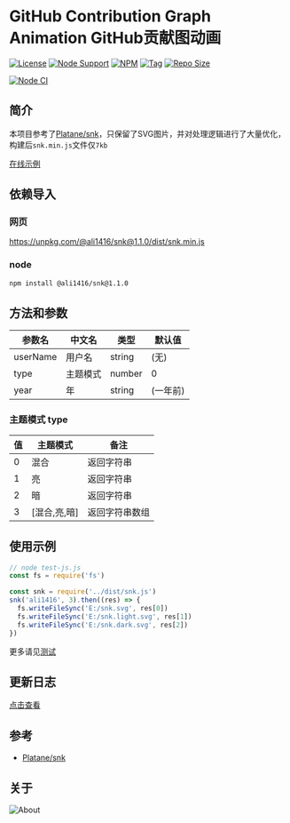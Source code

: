 # GitHub Contribution Graph Animation GitHub贡献图动画

[![License](https://img.shields.io/github/license/ALI1416/snk?label=License)](https://www.apache.org/licenses/LICENSE-2.0.txt)
[![Node Support](https://img.shields.io/badge/Node-14+-green)](https://nodejs.org/)
[![NPM](https://img.shields.io/npm/v/@ali1416/snk?label=NPM)](https://www.npmjs.com/package/@ali1416/snk)
[![Tag](https://img.shields.io/github/v/tag/ALI1416/snk?label=Tag)](https://github.com/ALI1416/snk/tags)
[![Repo Size](https://img.shields.io/github/repo-size/ALI1416/snk?label=Repo%20Size&color=success)](https://github.com/ALI1416/snk/archive/refs/heads/master.zip)

[![Node CI](https://github.com/ALI1416/snk/actions/workflows/ci.yml/badge.svg)](https://github.com/ALI1416/snk/actions/workflows/ci.yml)

## 简介

本项目参考了[Platane/snk](https://github.com/Platane/snk)，只保留了SVG图片，并对处理逻辑进行了大量优化，构建后`snk.min.js`文件仅`7kb`

[在线示例](https://www.404z.cn/demo/snk.html)

## 依赖导入

### 网页

<https://unpkg.com/@ali1416/snk@1.1.0/dist/snk.min.js>

### node

```sh
npm install @ali1416/snk@1.1.0
```

## 方法和参数

| 参数名   | 中文名   | 类型   | 默认值   |
| -------- | -------- | ------ | -------- |
| userName | 用户名   | string | (无)     |
| type     | 主题模式 | number | 0        |
| year     | 年       | string | (一年前) |

### 主题模式 type

| 值  | 主题模式     | 备注           |
| --- | ------------ | -------------- |
| 0   | 混合         | 返回字符串     |
| 1   | 亮           | 返回字符串     |
| 2   | 暗           | 返回字符串     |
| 3   | [混合,亮,暗] | 返回字符串数组 |

## 使用示例

```js
// node test-js.js
const fs = require('fs')

const snk = require('../dist/snk.js')
snk('ali1416', 3).then((res) => {
  fs.writeFileSync('E:/snk.svg', res[0])
  fs.writeFileSync('E:/snk.light.svg', res[1])
  fs.writeFileSync('E:/snk.dark.svg', res[2])
})
```

更多请见[测试](./test)

## 更新日志

[点击查看](./CHANGELOG.md)

## 参考

- [Platane/snk](https://github.com/Platane/snk)

## 关于

<picture>
  <source media="(prefers-color-scheme: dark)" srcset="https://www.404z.cn/images/about.dark.svg">
  <img alt="About" src="https://www.404z.cn/images/about.light.svg">
</picture>
